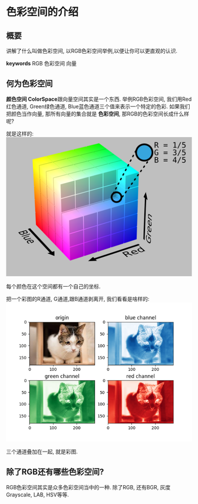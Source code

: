 # 色彩空间的介绍

## 概要
讲解了什么叫做色彩空间, 以RGB色彩空间举例,以便让你可以更直观的认识.

**keywords** RGB 色彩空间 向量


## 何为色彩空间

**颜色空间 ColorSpace**跟向量空间其实是一个东西. 举例RGB色彩空间, 我们用Red红色通道, Green绿色通道, Blue蓝色通道三个值来表示一个特定的色彩. 如果我们把颜色当作向量, 那所有向量的集合就是 **色彩空间**, 那RGB的色彩空间长成什么样呢?

就是这样的:
![1280px-RGB_Cube_Show_lowgamma_cutout_b.png](./image/1280px-RGB_Cube_Show_lowgamma_cutout_b.png)

每个颜色在这个空间都有一个自己的坐标.


把一个彩图的R通道, G通道,跟B通道剥离开, 我们看看是啥样的:
![cat_threechannel_image.png](./image/cat_threechannel_image.png)

三个通道叠加在一起, 就是彩图.

## 除了RGB还有哪些色彩空间?

RGB色彩空间其实是众多色彩空间当中的一种.
除了RGB, 还有BGR, 灰度Grayscale, LAB, HSV等等.
